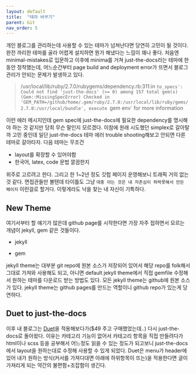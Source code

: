 ```yaml
---
layout: default
title:  "테마 바꾸기"
parent: Git
nav_order: 5
---
```



개인 블로그를 관리하는데 사용할 수 있는 테마가 넘쳐난다면 당연히 고민이 될 것이다. 완전 까리한 테마를 골라 어렵게 설치하면 뭔가 해냈다는 느낌이 꽤나 좋다. 처음엔 minimal-mistakes로 입문하고 이후에 minima를 거쳐 just-the-docs라는 테마에 한동안 정착했는데, 어느순간부터 page build and deployment error가 뜨면서 블로그 관리가 안되는 문제가 발생하고 있다. 

> /usr/local/lib/ruby/2.7.0/rubygems/dependency.rb:311:in `to_specs': Could not find 'just-the-docs' (>= 0) among 157 total gem(s) (Gem::MissingSpecError)
> Checked in 'GEM_PATH=/github/home/.gem/ruby/2.7.0:/usr/local/lib/ruby/gems/2.7.0:/usr/local/bundle', execute `gem env` for more information

이런 에러 메시지인데 gem spec에 just-the-docs에 필요한 dependency를 명시해야 하는 것 같지만 당최 무슨 말인지 모르겠다. 이참에 원래 시도했던 simplex로 갈아탈까 고민 중인데 일단 just-the-docs 테마 에러 trouble shooting해보고 안되면 다른 테마로 갈아타자. 다음 테마는 무조건

- layout를 확장할 수 있어야함
- 한국어, latex, code 문법 깔끔한지

위주로 고르려고 한다. 그리고 한 1~2년 정도 깃헙 페이지 운영해보니 트래픽 거의 없는 것 같다. 면접관들만 볼텐데 타이틀도 그냥 `대충 아는 것은 내 자존심이 허락못해서 만든 페이지` 이런걸로 할거다. 이렇게라도 낙을 찾는 내 자신이 기특하다. 


## New Theme

여기서부터 할 얘기가 많은데 github page를 시작한다면 가장 자주 접하면서 모르는 개념이 jekyll, gem 같은 것들이다. 

- jekyll


- gem


jekyll theme는 대부분 git repo에 원본 소스가 저장되어 있어서 해당 repo를 folk해서 그대로 가져와 사용해도 되고, 아니면 default jekyll theme에서 직접 gemfile 수정해서 원하는 테마를 다운로드 받는 방법도 있다. 모든 jekyll theme는 github에 원본 소스가 있다. jekyll theme는 github pages를 만드는 역할이니 github repo가 있는게 당연하다.




## Duet to just-the-docs

이후 내 블로그는 [Duet](https://duet.jekyllthemes.io/)을 적용해보다가($49 주고 구매했었는데..) 다시 just-the-docs로 돌아왔다. 이유는 카테고리 기능이 없어서 카테고리 항목을 직접 만들려다가 html이나 scss 등을 공부해서 어느정도 읽을 수 있는 정도가 되고보니 just-the-docs에서 layout을 원하는대로 수정해 사용할 수 있게 되었다. Duet은 menu가 header에 있어 내가 원하는 방식(커서를 가져다대면 아래에 하위항목이 뜨는)을 적용한다면 글이 가져리게 되는 약간의 불편함+조잡함이 생긴다. 

